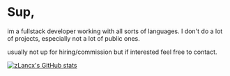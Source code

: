 # Sup, 

im a fullstack developer working with all sorts of languages. I don't do a lot of projects, especially not a lot of public ones.


usually not up for hiring/commission but if interested feel free to contact.

[![zLancx's GitHub stats](https://github-readme-stats.vercel.app/api?username=zLancx)](https://github.com/zLancx/github-readme-stats)
